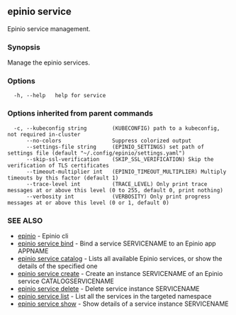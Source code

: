 ## epinio service

Epinio service management.

### Synopsis

Manage the epinio services.

### Options

```
  -h, --help   help for service
```

### Options inherited from parent commands

```
  -c, --kubeconfig string        (KUBECONFIG) path to a kubeconfig, not required in-cluster
      --no-colors                Suppress colorized output
      --settings-file string     (EPINIO_SETTINGS) set path of settings file (default "~/.config/epinio/settings.yaml")
      --skip-ssl-verification    (SKIP_SSL_VERIFICATION) Skip the verification of TLS certificates
      --timeout-multiplier int   (EPINIO_TIMEOUT_MULTIPLIER) Multiply timeouts by this factor (default 1)
      --trace-level int          (TRACE_LEVEL) Only print trace messages at or above this level (0 to 255, default 0, print nothing)
      --verbosity int            (VERBOSITY) Only print progress messages at or above this level (0 or 1, default 0)
```

### SEE ALSO

* [epinio](epinio.md)	 - Epinio cli
* [epinio service bind](epinio_service_bind.md)	 - Bind a service SERVICENAME to an Epinio app APPNAME
* [epinio service catalog](epinio_service_catalog.md)	 - Lists all available Epinio services, or show the details of the specified one
* [epinio service create](epinio_service_create.md)	 - Create an instance SERVICENAME of an Epinio service CATALOGSERVICENAME
* [epinio service delete](epinio_service_delete.md)	 - Delete service instance SERVICENAME
* [epinio service list](epinio_service_list.md)	 - List all the services in the targeted namespace
* [epinio service show](epinio_service_show.md)	 - Show details of a service instance SERVICENAME

